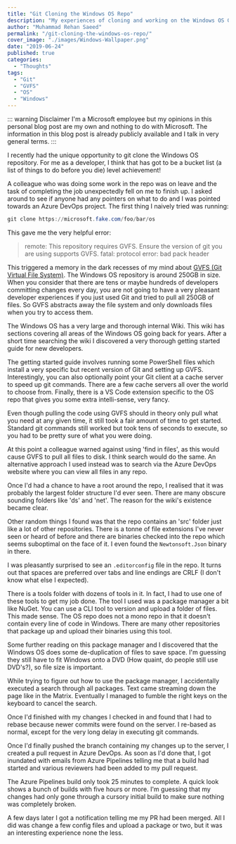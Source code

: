 ```yaml
---
title: "Git Cloning the Windows OS Repo"
description: "My experiences of cloning and working on the Windows OS Git repository."
author: "Muhammad Rehan Saeed"
permalink: "/git-cloning-the-windows-os-repo/"
cover_image: "./images/Windows-Wallpaper.png"
date: "2019-06-24"
published: true
categories:
  - "Thoughts"
tags:
  - "Git"
  - "GVFS"
  - "OS"
  - "Windows"
---
```


::: warning Disclaimer
I'm a Microsoft employee but my opinions in this personal blog post are my own and nothing to do with Microsoft. The information in this blog post is already publicly available and I talk in very general terms.
:::

I recently had the unique opportunity to git clone the Windows OS repository. For me as a developer, I think that has got to be a bucket list (a list of things to do before you die) level achievement!

A colleague who was doing some work in the repo was on leave and the task of completing the job unexpectedly fell on me to finish up. I asked around to see if anyone had any pointers on what to do and I was pointed towards an Azure DevOps project. The first thing I naively tried was running:

```powershell
git clone https://microsoft.fake.com/foo/bar/os
```

This gave me the very helpful error:

> remote: This repository requires GVFS. Ensure the version of git you are using supports GVFS.
> fatal: protocol error: bad pack header

This triggered a memory in the dark recesses of my mind about [GVFS (Git Virtual File System)](https://devblogs.microsoft.com/devops/announcing-gvfs-git-virtual-file-system/). The Windows OS repository is around 250GB in size. When you consider that there are tens or maybe hundreds of developers committing changes every day, you are not going to have a very pleasant developer experiences if you just used Git and tried to pull all 250GB of files. So GVFS abstracts away the file system and only downloads files when you try to access them.

The Windows OS has a very large and thorough internal Wiki. This wiki has sections covering all areas of the Windows OS going back for years. After a short time searching the wiki I discovered a very thorough getting started guide for new developers.

The getting started guide involves running some PowerShell files which install a very specific but recent version of Git and setting up GVFS. Interestingly, you can also optionally point your Git client at a cache server to speed up git commands. There are a few cache servers all over the world to choose from. Finally, there is a VS Code extension specific to the OS repo that gives you some extra intelli-sense, very fancy.

Even though pulling the code using GVFS should in theory only pull what you need at any given time, it still took a fair amount of time to get started. Standard git commands still worked but took tens of seconds to execute, so you had to be pretty sure of what you were doing.

At this point a colleague warned against using 'find in files', as this would cause GVFS to pull all files to disk. I think search would do the same. An alternative approach I used instead was to search via the Azure DevOps website where you can view all files in any repo.

Once I'd had a chance to have a root around the repo, I realised that it was probably the largest folder structure I'd ever seen. There are many obscure sounding folders like 'ds' and 'net'. The reason for the wiki's existence became clear.

Other random things I found was that the repo contains an 'src' folder just like a lot of other repositories. There is a tonne of file extensions I've never seen or heard of before and there are binaries checked into the repo which seems suboptimal on the face of it. I even found the `Newtonsoft.Json` binary in there.

I was pleasantly surprised to see an `.editorconfig` file in the repo. It turns out that spaces are preferred over tabs and line endings are CRLF (I don't know what else I expected).

There is a tools folder with dozens of tools in it. In fact, I had to use one of these tools to get my job done. The tool I used was a package manager a bit like NuGet. You can use a CLI tool to version and upload a folder of files. This made sense. The OS repo does not a mono repo in that it doesn't contain every line of code in Windows. There are many other repositories that package up and upload their binaries using this tool.

Some further reading on this package manager and I discovered that the Windows OS does some de-duplication of files to save space. I'm guessing they still have to fit Windows onto a DVD (How quaint, do people still use DVD's?), so file size is important.

While trying to figure out how to use the package manager, I accidentally executed a search through all packages. Text came streaming down the page like in the Matrix. Eventually I managed to fumble the right keys on the keyboard to cancel the search.

Once I'd finished with my changes I checked in and found that I had to rebase because newer commits were found on the server. I re-based as normal, except for the very long delay in executing git commands.

Once I'd finally pushed the branch containing my changes up to the server, I created a pull request in Azure DevOps. As soon as I'd done that, I got inundated with emails from Azure Pipelines telling me that a build had started and various reviewers had been added to my pull request.

The Azure Pipelines build only took 25 minutes to complete. A quick look shows a bunch of builds with five hours or more. I'm guessing that my changes had only gone through a cursory initial build to make sure nothing was completely broken.

A few days later I got a notification telling me my PR had been merged. All I did was change a few config files and upload a package or two, but it was an interesting experience none the less.
